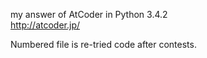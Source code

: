 my answer of AtCoder in Python 3.4.2  
http://atcoder.jp/

Numbered file is re-tried code after contests.

